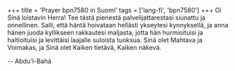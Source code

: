 +++
title = 'Prayer bpn7580 in Suomi'
tags = ['lang-fi', 'bpn7580']
+++
Oi Sinä loistavin Herra! Tee tästä pienestä palvelijattarestasi siunattu ja onnellinen. Salli, että häntä hoivataan hellästi ykseytesi kynnyksellä, ja anna hänen juoda kyllikseen rakkautesi maljasta, jotta hän hurmioituisi ja haltioituisi ja levittäisi laajalle suloista tuoksua. Sinä olet  Mahtava ja Voimakas, ja Sinä olet Kaiken tietävä, Kaiken näkevä.

-- Abdu'l-Bahá

